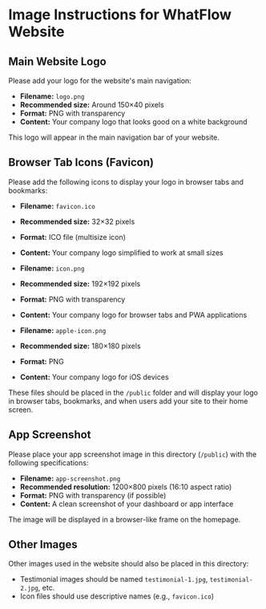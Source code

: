 # Image Instructions for WhatFlow Website

## Main Website Logo
Please add your logo for the website's main navigation:

- **Filename:** `logo.png`
- **Recommended size:** Around 150×40 pixels
- **Format:** PNG with transparency
- **Content:** Your company logo that looks good on a white background

This logo will appear in the main navigation bar of your website.

## Browser Tab Icons (Favicon)
Please add the following icons to display your logo in browser tabs and bookmarks:

- **Filename:** `favicon.ico`
- **Recommended size:** 32×32 pixels
- **Format:** ICO file (multisize icon)
- **Content:** Your company logo simplified to work at small sizes

- **Filename:** `icon.png`
- **Recommended size:** 192×192 pixels
- **Format:** PNG with transparency
- **Content:** Your company logo for browser tabs and PWA applications

- **Filename:** `apple-icon.png`
- **Recommended size:** 180×180 pixels
- **Format:** PNG
- **Content:** Your company logo for iOS devices

These files should be placed in the `/public` folder and will display your logo in browser tabs, bookmarks, and when users add your site to their home screen.

## App Screenshot
Please place your app screenshot image in this directory (`/public`) with the following specifications:

- **Filename:** `app-screenshot.png`
- **Recommended resolution:** 1200×800 pixels (16:10 aspect ratio)
- **Format:** PNG with transparency (if possible)
- **Content:** A clean screenshot of your dashboard or app interface

The image will be displayed in a browser-like frame on the homepage.

## Other Images
Other images used in the website should also be placed in this directory:
- Testimonial images should be named `testimonial-1.jpg`, `testimonial-2.jpg`, etc.
- Icon files should use descriptive names (e.g., `favicon.ico`) 